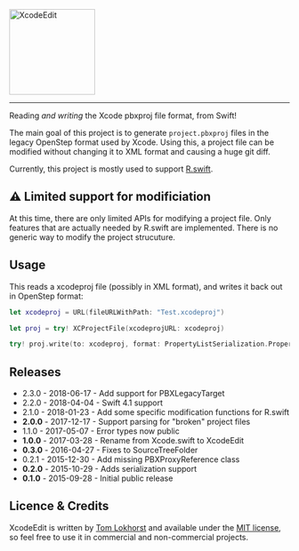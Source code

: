 <img src="https://cloud.githubusercontent.com/assets/75655/24417155/91254d68-13e7-11e7-91eb-470380161633.png" width="154" alt="XcodeEdit">
<hr>

Reading _and writing_ the Xcode pbxproj file format, from Swift!

The main goal of this project is to generate `project.pbxproj` files in the legacy OpenStep format used by Xcode. Using this, a project file can be modified without changing it to XML format and causing a huge git diff.

Currently, this project is mostly used to support [R.swift](https://github.com/mac-cain13/R.swift).

⚠️  Limited support for modificiation
-----

At this time, there are only limited APIs for modifying a project file.
Only features that are actually needed by R.swift are implemented. There is no generic way to modify the project strucuture.


Usage
-----

This reads a xcodeproj file (possibly in XML format), and writes it back out in OpenStep format:

```swift
let xcodeproj = URL(fileURLWithPath: "Test.xcodeproj")

let proj = try! XCProjectFile(xcodeprojURL: xcodeproj)

try! proj.write(to: xcodeproj, format: PropertyListSerialization.PropertyListFormat.openStep)
```


Releases
--------

 - 2.3.0 - 2018-06-17 - Add support for PBXLegacyTarget
 - 2.2.0 - 2018-04-04 - Swift 4.1 support
 - 2.1.0 - 2018-01-23 - Add some specific modification functions for R.swift
 - **2.0.0** - 2017-12-17 - Support parsing for "broken" project files
 - 1.1.0 - 2017-05-07 - Error types now public
 - **1.0.0** - 2017-03-28 - Rename from Xcode.swift to XcodeEdit
 - **0.3.0** - 2016-04-27 - Fixes to SourceTreeFolder
 - 0.2.1 - 2015-12-30 - Add missing PBXProxyReference class
 - **0.2.0** - 2015-10-29 - Adds serialization support
 - **0.1.0** - 2015-09-28 - Initial public release


Licence & Credits
-----------------

XcodeEdit is written by [Tom Lokhorst](https://twitter.com/tomlokhorst) and available under the [MIT license](https://github.com/tomlokhorst/XcodeEdit/blob/develop/LICENSE), so feel free to use it in commercial and non-commercial projects.

